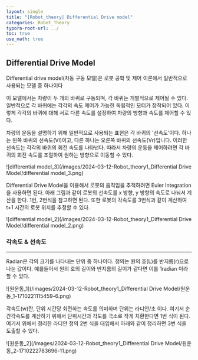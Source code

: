 ```yaml
---
layout: single
title: "[Robot_theory] Differential Drive model" 
categories: Robot_Theory
typora-root-url: ../
toc: true
use_math: true
---
```



## Differential Drive Model

Differential drive model(차동 구동 모델)은 로봇 공학 및 제어 이론에서 일반적으로 사용되는 모델 중 하나이다

이 모델에서는 차량이 두 개의 바퀴로 구동되며, 각 바퀴는 개별적으로 제어될 수 있다. 일반적으로 각 바퀴에는 각각의 속도 제어가 가능한 독립적인 모터가 장착되어 있다. 이렇게 각각의 바퀴에 대해 서로 다른 속도를 설정하여 차량의 방향과 속도를 제어할 수 있다. 

차량의 운동을 설명하기 위해 일반적으로 사용되는 표현은 각 바퀴의 '선속도'이다. 하나는 왼쪽 바퀴의 선속도(Vl)이고, 다른 하나는 오른쪽 바퀴의 선속도(Vr)입니다. 이러한 선속도는 각각의 바퀴의 회전 속도를 나타낸다. 따라서 차량의 운동을 제어하려면 각 바퀴의 회전 속도를 조절하여 원하는 방향으로 이동할 수 있다.

![differential model_3](/images/2024-03-12-Robot_theory1_Differential Drive Model/differential model_3.png)

Differential Drive Model을 이용해서 로봇의 움직임을 추적하려면 Euler Integration을 사용하면 된다. 아래 그림과 같이 로봇의 선속도를  x 방향, y 방향의 속도로 나눠서 계산을 한다. 1번, 2번식을 참고하면 된다. 또한 로봇의 각속도를 3번식과 같이 계산하여 t+1 시간의 로봇 위치를 추정할 수 있다. 

![differential model_2](/images/2024-03-12-Robot_theory1_Differential Drive Model/differential model_2.png)





### 각속도 & 선속도

---

Radian은 각의 크기를 나타내는 단위 중 하나이다. 정의는 원의 호(L)를 반지름(r)으로 나눈 값이다. 예를들어서 원의 호의 길이와 반지름의 길이가 같다면 이를 1radian 이라 할 수 있다. 

![원운동_1](/images/2024-03-12-Robot_theory1_Differential Drive Model/원운동_1-1710221115459-6.png)

각속도(w)란, 단위 시간당 회전하는 속도를 의미하며 단위는 라디안/초 이다.  여기서 순간각속도를  계산하기 위해서 단위시간과 각도를 극소로 작게 치환한다면 1번 식이 된다.  여기서 위에서 정리한 라디안 정의 2번 식을 대입해서 아래와 같이 정리하면 3번 식을 도출할 수 있다. 



![원운동_2](/images/2024-03-12-Robot_theory1_Differential Drive Model/원운동_2-1710222783696-11.png)



